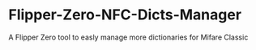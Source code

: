 # Flipper-Zero-NFC-Dicts-Manager
A Flipper Zero tool to easly manage more dictionaries for Mifare Classic
